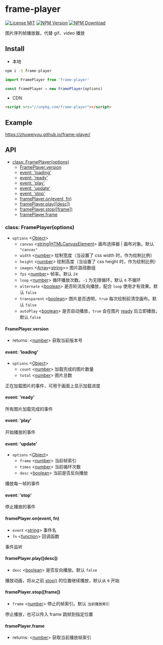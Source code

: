# frame-player

[![License MIT](https://img.shields.io/npm/l/frame-player.svg)](https://github.com/zhuweiyou/frame-player/blob/master/LICENSE)
[![NPM Version](https://img.shields.io/npm/v/frame-player.svg)](https://www.npmjs.com/package/frame-player)
[![NPM Download](https://img.shields.io/npm/dt/frame-player.svg)](https://www.npmjs.com/package/frame-player)

图片序列帧播放器，代替 gif、video 播放

## Install

- 本地
```bash
npm i -S frame-player
```

```js
import FramePlayer from 'frame-player'

const framePlayer = new FramePlayer(options)
```

- CDN
```html
<script src="//unpkg.com/frame-player"></script>
```

## Example

https://zhuweiyou.github.io/frame-player/

## API
- [class: FramePlayer(options)](#class-frameplayeroptions)
  - [FramePlayer.version](#frameplayerversion)
  - [event: 'loading'](#event-loading)
  - [event: 'ready'](#event-ready)
  - [event: 'play'](#event-play)
  - [event: 'update'](#event-update)
  - [event: 'stop'](#event-stop)
  - [framePlayer.on(event, fn)](#frameplayeronevent-fn)
  - [framePlayer.play([desc])](#frameplayerplaydesc)
  - [framePlayer.stop([frame])](#frameplayerstopframe)
  - [framePlayer.frame](#frameplayerframe)
  
### class: FramePlayer(options)
- `options` <[Object]> 
  - `canvas` <[string]|[HTMLCanvasElement]> 画布选择器 | 画布对象。默认 `"canvas"`
  - `width` <[number]> 绘制宽度（当设置了 css width 时，作为绘制比例）
  - `height` <[number]> 绘制高度（当设置了 css height 时，作为绘制比例）
  - `images` <[Array]<[string]>> 图片路径数组
  - `fps` <[number]> 帧率。默认 `24`
  - `loop` <[number]> 循环播放次数。`-1` 为无限循环，默认 `0` 不循环
  - `alternate` <[boolean]> 是否轮流反向播放，配合 `loop` 使用才有效果。默认 `false`
  - `transparent` <[boolean]> 图片是否透明，`true` 每次绘制前清空画布。默认 `false`
  - `autoPlay` <[boolean]> 是否自动播放，`true` 会在图片 [ready](#event-ready) 后立即播放。默认 `false`

#### FramePlayer.version
- returns: <[number]> 获取当前版本号

#### event: 'loading'
- `options` <[Object]>
  - `count` <[number]> 加载完成的图片数量
  - `total` <[number]> 图片总数

正在加载图片的事件，可用于画面上显示加载进度

#### event: 'ready'
所有图片加载完成的事件

#### event: 'play'
开始播放的事件

#### event: 'update'
- `options` <[Object]>
  - `frame` <[number]> 当前帧索引
  - `times` <[number]> 当前循环次数
  - `desc` <[boolean]> 当前是否反向播放

播放每一帧的事件

#### event: 'stop'
停止播放的事件

#### framePlayer.on(event, fn)
- `event` <[string]> 事件名
- `fn` <[function]> 回调函数

事件监听

#### framePlayer.play([desc])
- `desc` <[boolean]> 是否反向播放。默认 `false`

播放动画，将从之前 [stop()](#frameplayerstopframe) 的位置继续播放，默认从 `0` 开始

#### framePlayer.stop([frame])
- `frame` <[number]> 停止的帧索引。默认 `当前播放索引`

停止播放，也可以传入 frame 跳帧到指定位置

#### framePlayer.frame
- returns: <[number]> 获取当前播放帧索引

[Object]: https://developer.mozilla.org/en-US/docs/Web/JavaScript/Reference/Global_Objects/Object "Object"
[string]: https://developer.mozilla.org/en-US/docs/Web/JavaScript/Data_structures#String_type "String"
[HTMLCanvasElement]: https://developer.mozilla.org/en-US/docs/Web/API/HTMLCanvasElement "HTMLCanvasElement"
[Image]: https://developer.mozilla.org/en-US/docs/Web/API/HTMLImageElement/image "Image"
[number]: https://developer.mozilla.org/en-US/docs/Web/JavaScript/Data_structures#Number_type "Number"
[Array]: https://developer.mozilla.org/en-US/docs/Web/JavaScript/Reference/Global_Objects/Array "Array"
[boolean]: https://developer.mozilla.org/en-US/docs/Web/JavaScript/Data_structures#Boolean_type "Boolean"
[function]: https://developer.mozilla.org/en-US/docs/Web/JavaScript/Reference/Global_Objects/Function "Function"

